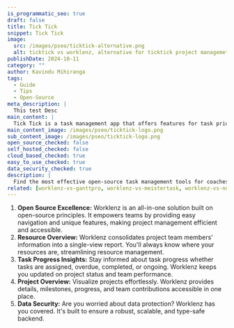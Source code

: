 ```yaml
---
is_programmatic_seo: true
draft: false
title: Tick Tick
snippet: Tick Tick
image:
  src: /images/pseo/ticktick-alternative.png
  alt: ticktick vs worklenz, alternative for ticktick project managemet tool, task management, resource management, productivity
publishDate: 2024-10-11
category: ""
author: Kavindu Mihiranga
tags:
  - Guide
  - Tips
  - Open-Source
meta_description: |
  This test Desc
main_content: |
  Tick Tick is a task management app that offers features for task prioritization, time tracking, and habit building.
main_content_image: /images/pseo/ticktick-logo.png
sub_content_image: /images/pseo/ticktick-logo.png
open_source_checked: false
self_hosted_checked: false
cloud_based_checked: true
easy_to_use_checked: true
data_security_checked: true
description: |
  Find the most effective open-source task management tools for coaches on our platform. Simplify your coaching tasks and boost productivity with these tools.
related: [worklenz-vs-ganttpro, worklenz-vs-meistertask, worklenz-vs-notion, worklenz-vs-nozbe]
---
```

1. **Open Source Excellence:** Worklenz is an all-in-one solution built on open-source principles. It empowers teams by providing easy navigation and unique features, making project management efficient and accessible.
2. **Resource Overview:** Worklenz consolidates project team members' information into a single-view report. You'll always know where your resources are, streamlining resource management.
3. **Task Progress Insights:** Stay informed about task progress whether tasks are assigned, overdue, completed, or ongoing. Worklenz keeps you updated on project status and team performance.
4. **Project Overview:** Visualize projects effortlessly. Worklenz provides details, milestones, progress, and team contributions accessible in one place.
5. **Data Security:** Are you worried about data protection? Worklenz has you covered. It's built to ensure a robust, scalable, and type-safe backend.